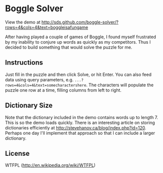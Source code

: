 Boggle Solver
=============

View the demo at
http://sds.github.com/boggle-solver/?rows=4&cols=4&text=boggleisafungame

After having played a couple of games of Boggle, I found myself frustrated by my
inability to conjure up words as quickly as my competitors. Thus I decided to
build something that would solve the puzzle for me. 

Instructions
------------
Just fill in the puzzle and then click Solve, or hit Enter. You can also feed
data using query parameters, e.g. `...?rows=4&cols=4&text=somecharactershere`.
The characters will populate the puzzle one row at a time, filling columns from
left to right.

Dictionary Size
---------------
Note that the dictionary included in the demo contains words up to length 7.
This is so the demo loads quickly. There is an interesting article on storing
dictionaries efficiently at http://stevehanov.ca/blog/index.php?id=120. Perhaps
one day I'll implement that approach so that I can include a larger dictionary.

License
-------
WTFPL (http://en.wikipedia.org/wiki/WTFPL)
